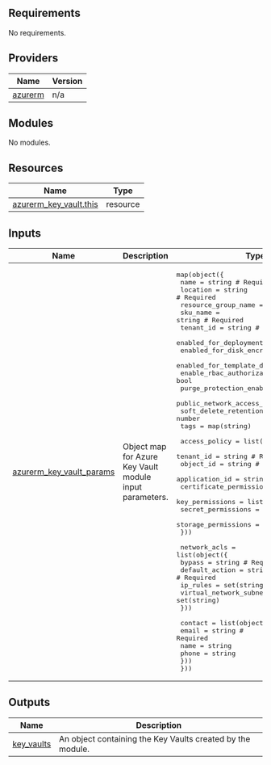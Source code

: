 <!-- BEGIN_TF_DOCS -->
<!-- markdown-table-prettify-ignore-start -->
## Requirements

No requirements.

## Providers

| Name | Version |
|------|---------|
| <a name="provider_azurerm"></a> [azurerm](#provider\_azurerm) | n/a |

## Modules

No modules.

## Resources

| Name | Type |
|------|------|
| [azurerm_key_vault.this](https://registry.terraform.io/providers/hashicorp/azurerm/latest/docs/resources/key_vault) | resource |

## Inputs

| Name | Description | Type | Default | Required |
|------|-------------|------|---------|:--------:|
| <a name="input_azurerm_key_vault_params"></a> [azurerm\_key\_vault\_params](#input\_azurerm\_key\_vault\_params) | Object map for Azure Key Vault module input parameters. | <pre>map(object({<br>    name                            = string # Required<br>    location                        = string # Required<br>    resource_group_name             = string # Required<br>    sku_name                        = string # Required<br>    tenant_id                       = string # Required<br>    enabled_for_deployment          = bool<br>    enabled_for_disk_encryption     = bool<br>    enabled_for_template_deployment = bool<br>    enable_rbac_authorization       = bool<br>    purge_protection_enabled        = bool<br>    public_network_access_enabled   = bool<br>    soft_delete_retention_days      = number<br>    tags                            = map(string)<br><br>    access_policy = list(object({<br>      tenant_id               = string # Required<br>      object_id               = string # Required<br>      application_id          = string<br>      certificate_permissions = list(string)<br>      key_permissions         = list(string)<br>      secret_permissions      = list(string)<br>      storage_permissions     = list(string)<br>    }))<br><br>    network_acls = list(object({<br>      bypass                     = string # Required<br>      default_action             = string # Required<br>      ip_rules                   = set(string)<br>      virtual_network_subnet_ids = set(string)<br>    }))<br><br>    contact = list(object({<br>      email = string # Required<br>      name  = string<br>      phone = string<br>    }))<br>  }))</pre> | n/a | yes |

## Outputs

| Name | Description |
|------|-------------|
| <a name="output_key_vaults"></a> [key\_vaults](#output\_key\_vaults) | An object containing the Key Vaults created by the module. |
<!-- markdown-table-prettify-ignore-end -->

<!-- END_TF_DOCS -->